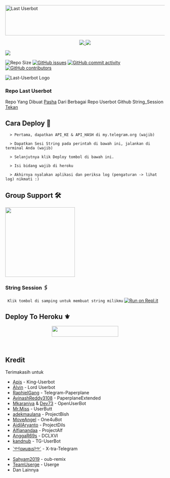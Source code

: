 <a href="https://cooltext.com"><img src="https://images.cooltext.com/5536181.gif" width="802" height="96" alt="Last Userbot" /></a>

<p align="center">
  <a href="https://github.com/PashaDIE/Last-UBOT/fork">
    <img src="https://img.shields.io/github/forks/PashaDIE/Last-UBOT?label=Fork&style=social">
    
  </a>
  <a href="https://github.com/PashaDIE/Last-UBOT">
    <img src="https://img.shields.io/github/stars/PashaDIE/Last-UBOT?style=social">
  </a>
</p>

<p align="left">
  <a href="https://github.com/PashaDIE/Last-UBOT/blob/Last-Userbot/LICENSE"><img src="https://img.shields.io/github/license/PashaDIE/Last-UBOT?&style=social&logo=github">
  </a></p>

![Repo Size](https://img.shields.io/github/repo-size/PashaDIE/Last-UBOT?&style=plastic&logo=github)
[![GitHub issues](https://img.shields.io/github/issues/PashaDIE/Last-UBOT?&style=plastic&logo=github)](https://github.com/PashaDIE/Last-UBOT/issues)
[![GitHub commit activity](https://img.shields.io/github/commit-activity/m/PashaDIE/Last-UBOT?&style=plastic&logo=github)](https://github.com/PashaDIE/Last-UBOT/graphs/commit-activity)
[![GitHub contributors](https://img.shields.io/github/contributors/PashaDIE/Last-UBOT?&style=plastic&logo=github)](https://GitHub.com/PashaDIE/Last-UBOT/graphs/contributors/)
<p align="justify">


![Last-Userbot Logo](https://telegra.ph/file/cffd5436a0c1b1a1634c4.jpg)


### Repo Last Userbot
Repo Yang Dibuat [Pasha](https://t.me/PashaDIE) Dari Berbagai Repo Userbot Github 
String_Session [Tekan](https://replit.com/@ferikunn/String-Sesson-Saya)

## Cara Deploy 👷

```
  > Pertama, dapatkan API_KE & API_HASH di my.telegram.org (wajib)

  > Dapatkan Sesi String pada perintah di bawah ini, jalankan di terminal Anda (wajib)

  > Selanjutnya klik Deploy tombol di bawah ini.

  > Isi bidang wajib di heroku

  > Akhirnya nyalakan aplikasi dan periksa log (pengaturan -> lihat log) nikmati :)
```

## Group Support 🛠

   <a href="https://t.me/LastUserbot"><img src="https://img.shields.io/badge/Group%20Support%3F-yes-green?&style=flat-square?&logo=telegram" width=220px></a></p>

### String Session 🖇
`
Klik tombol di samping untuk membuat string milikmu`
   [![Run on Repl.it](https://repl.it/badge/github/STARKGANG/friday)](https://replit.com/@PashaDIE/String-Session?v=1)

## Deploy To Heroku ⚜


<p align="center"><a href="https://heroku.com/deploy?template=https://github.com/PashaDIE/Last-UBOT"> <img src="https://img.shields.io/badge/Deploy%20To%20Heroku-Red?style=flat&logo=heroku" width="210" height="34.45" /></a></p>

<br>

</p>

## Kredit
  Terimakasih untuk 
*   [Apis](https://github.com/apisuserbot) - King-Userbot
*   [Alvin](https://github.com/Zora24/Lord-Userbot) - Lord Userbot
*   [RaphielGang](https://github.com/RaphielGang) - Telegram-Paperplane
*   [AvinashReddy3108](https://github.com/AvinashReddy3108) - PaperplaneExtended
*   [Mkaraniya](https://github.com/mkaraniya) & [Dev73](https://github.com/Devp73) - OpenUserBot
*   [Mr.Miss](https://github.com/keselekpermen69) - UserButt
*   [adekmaulana](https://github.com/adekmaulana) - ProjectBish
*   [MoveAngel](https://github.com/MoveAngel) - One4uBot
*   [AidilAryanto](https://github.com/aidilaryanto) - ProjectDils 
*   [Alfianandaa](https://github.com/alfianandaa/ProjectAlf) - ProjectAlf
*   [AnggaR69s](https://github.com/GengKapak/DCLXVI) - DCLXVI
*   [kandnub](https://github.com/kandnub) - TG-UserBot
*   [༺αиυвιѕ༻](https://github.com/Dark-Princ3) - X-tra-Telegram
*   [Sahyam2019](https://github.com/sahyam2019/oub-remix) - oub-remix
*   [TeamUserge](https://github.com/UsergeTeam/Userge) - Userge
*   Dan Lainnya



